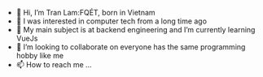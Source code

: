 - 👋 Hi, I’m Tran Lam:FQÉT, born in Vietnam
- 👀 I was interested in computer tech from a long time ago
- 🌱 My main subject is at backend engineering and I’m currently learning VueJs
- 💞️ I’m looking to collaborate on everyone has the same programming hobby like me
- 📫 How to reach me ...

<!---
tranlam1997/tranlam1997 is a ✨ special ✨ repository because its `README.md` (this file) appears on your GitHub profile.
You can click the Preview link to take a look at your changes.
--->
